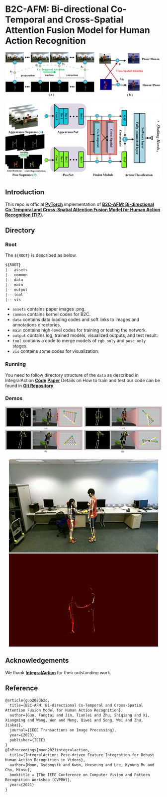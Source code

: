# B2C-AFM: Bi-directional Co-Temporal and Cross-Spatial Attention Fusion Model for Human Action Recognition

<p align="center">  
<img src="assets/Fig0.png">  
</p> 
<p align="center">  
<img src="assets/Fig1.png">  
</p>   

## Introduction  
This repo is official **[PyTorch](https://pytorch.org)** implementation of **[B2C-AFM: Bi-directional Co-Temporal and Cross-Spatial Attention Fusion Model for Human Action Recognition (TIP)](https://ieeexplore.ieee.org/abstract/document/10235872)**. 
  
  
## Directory  
### Root  
The `${ROOT}` is described as below.  
```  
${ROOT}  
|-- assets  
|-- common
|-- data  
|-- main
|-- output  
|-- tool
|-- vis  
```
* `assets` contains paper images .png.  
* `common` contains kernel codes for B2C.
* `data` contains data loading codes and soft links to images and annotations directories.    
* `main` contains high-level codes for training or testing the network.
* `output` contains log, trained models, visualized outputs, and test result.    
* `tool` contains a code to merge models of `rgb_only` and `pose_only` stages.
* `vis` contains some codes for visualization.  
  
### Running  
You need to follow directory structure of the `data` as described in IntegralAction **[Code](https://github.com/mks0601/IntegralAction_RELEASE)**  **[Paper](https://openaccess.thecvf.com/content/CVPR2021W/HVU/papers/Moon_IntegralAction_Pose-Driven_Feature_Integration_for_Robust_Human_Action_Recognition_in_CVPRW_2021_paper.pdf)**
Details on How to train and test our code can be found in **[Git Repository](https://github.com/mks0601/IntegralAction_RELEASE)**

### Demos
<p align="center">  
<img src="assets/Fig2.png">  
</p> 
<center class ="half">
<img src="assets/pose_img.jpg" height=300 width =480> 
<img src="assets/limb_motion.jpg" height=300 width =480>  
</center> 

## Acknowledgements
We thank **[IntegralAction](https://github.com/mks0601/IntegralAction_RELEASE)** for their outstanding work.
## Reference  
```
@article{guo2023b2c,
  title={B2C-AFM: Bi-directional Co-Temporal and Cross-Spatial Attention Fusion Model for Human Action Recognition},
  author={Guo, Fangtai and Jin, Tianlei and Zhu, Shiqiang and Xi, Xiangming and Wang, Wen and Meng, Qiwei and Song, Wei and Zhu, Jiakai},
  journal={IEEE Transactions on Image Processing},
  year={2023},
  publisher={IEEE}
}  
@InProceedings{moon2021integralaction,
  title={IntegralAction: Pose-driven Feature Integration for Robust Human Action Recognition in Videos},
  author={Moon, Gyeongsik and Kwon, Heeseung and Lee, Kyoung Mu and Cho, Minsu},
  booktitle = {The IEEE Conference on Computer Vision and Pattern Recognition Workshop (CVPRW)}, 
  year={2021}
}
```



